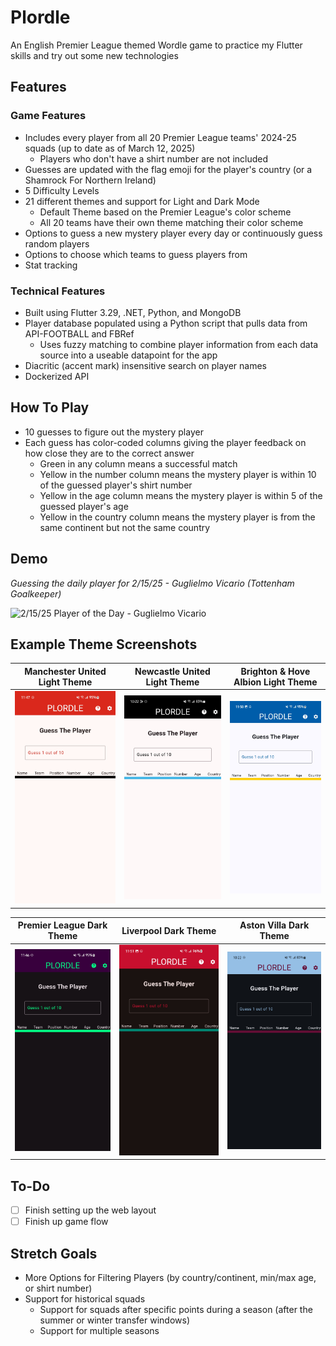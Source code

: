 # Plordle
An English Premier League themed Wordle game to practice my Flutter skills and try out some new technologies

## Features
### Game Features
- Includes every player from all 20 Premier League teams' 2024-25 squads (up to date as of March 12, 2025)
    - Players who don't have a shirt number are not included
- Guesses are updated with the flag emoji for the player's country (or a Shamrock For Northern Ireland)
- 5 Difficulty Levels
- 21 different themes and support for Light and Dark Mode
    - Default Theme based on the Premier League's color scheme
    - All 20 teams have their own theme matching their color scheme
- Options to guess a new mystery player every day or continuously guess random players
- Options to choose which teams to guess players from
- Stat tracking

### Technical Features
- Built using Flutter 3.29, .NET, Python, and MongoDB
- Player database populated using a Python script that pulls data from API-FOOTBALL and FBRef
    - Uses fuzzy matching to combine player information from each data source into a useable datapoint for the app
- Diacritic (accent mark) insensitive search on player names
- Dockerized API

## How To Play
- 10 guesses to figure out the mystery player
- Each guess has color-coded columns giving the player feedback on how close they are to the correct answer
    - Green in any column means a successful match
    - Yellow in the number column means the mystery player is within 10 of the guessed player's shirt number
    - Yellow in the age column means the mystery player is within 5 of the guessed player's age
    - Yellow in the country column means the mystery player is from the same continent but not the same country

## Demo
*Guessing the daily player for 2/15/25 - Guglielmo Vicario (Tottenham Goalkeeper)*
  

<img alt="2/15/25 Player of the Day - Guglielmo Vicario" src = "./plordle-media/newPlordleRecording.gif" width = 300>


## Example Theme Screenshots

| Manchester United Light Theme | Newcastle United Light Theme | Brighton & Hove Albion Light Theme | 
| :---: | :---: | :---: | 
| <img alt="Manchester United Light Mode Theme" src = "./plordle-media/Manchester United Light Mode.jpg" width = 300> |<img alt="Newcastle Light Mode Theme" src = "./plordle-media/Newcastle Light Theme.jpg" width = 300> | <img alt="Brighton & Hove Albion Light Mode Theme" src = "./plordle-media/Brighton Light Mode.jpg" width = 300> | 


| Premier League Dark Theme | Liverpool Dark Theme | Aston Villa Dark Theme | 
| :---: | :---: | :---: | 
| <img alt="Premier League Dark Mode Theme" src = "./plordle-media/Premier League Dark Mode.jpg" width = 300> |<img alt="Liverpool Dark Mode Theme" src = "./plordle-media/Liverpool Dark Mode.jpg" width = 300> | <img alt="Aston Villa Light Mode Theme" src = "./plordle-media/Aston Villa Dark Theme.jpg" width = 300> | 

## To-Do
- [ ] Finish setting up the web layout
- [ ] Finish up game flow

## Stretch Goals
- More Options for Filtering Players (by country/continent, min/max age, or shirt number)
- Support for historical squads 
    - Support for squads after specific points during a season (after the summer or winter transfer windows)
    - Support for multiple seasons
